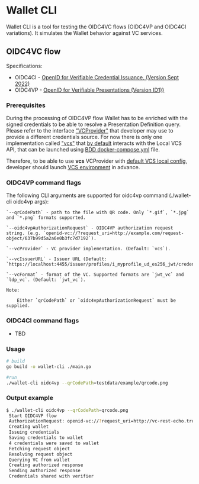 # Wallet CLI

Wallet CLI is a tool for testing the OIDC4VC flows (OIDC4VP and OIDC4CI variations). It simulates the Wallet behavior
against VC services.

## OIDC4VC flow

Specifications:
* OIDC4CI - [OpenID for Verifiable Credential Issuance, (Version Sept 2022)](https://openid.net/specs/openid-4-verifiable-credential-issuance-1_0.html)
* OIDC4VP - [OpenID for Verifiable Presentations (Version ID1)}](https://openid.net/specs/openid-connect-4-verifiable-presentations-1_0-ID1.html)

### Prerequisites

During the processing of OIDC4VP flow Wallet has to be enriched with the signed credentials to be able to resolve a Presentation Definition query.
Please refer to the interface ["VCProvider"](pkg/walletrunner/vcprovider/provider.go) that developer may use to provide a different credentials source.
For now there is only one implementation called ["vcs"](pkg/walletrunner/vcprovider/vcs.go) that [by default](pkg/walletrunner/vcprovider/vcs.go)
interacts with the Local VCS API, that can be launched using [BDD docker-compose.yml](../../test/bdd/fixtures/docker-compose.yml) file.

Therefore, to be able to use **vcs** VCProvider with [default VCS local config](pkg/walletrunner/vcprovider/vcs.go), developer should launch [VCS environment](../../test/bdd/fixtures/docker-compose.yml) in advance.

### OIDC4VP command flags

The following CLI arguments are supported for oidc4vp command (./wallet-cli oidc4vp args):

```
`--qrCodePath` - path to the file with QR code. Only `*.gif`, `*.jpg` and `*.png` formats supported.

`--oidc4vpAuthorizationRequest` - OIDC4VP authorization request string. (e.g. `openid-vc://?request_uri=http://example.com/request-object/637b99d5a2a6e0b3fc7d7192`).

`--vcProvider` - VC provider implementation. (Default: `vcs`).

`--vcIssuerURL` - Issuer URL (Default: `https://localhost:4455/issuer/profiles/i_myprofile_ud_es256_jwt/credentials/issue`).

`--vcFormat` - format of the VC. Supported formats are `jwt_vc` and `ldp_vc`. (Default: `jwt_vc`).

Note:

    Either `qrCodePath` or `oidc4vpAuthorizationRequest` must be supplied.
```

### OIDC4CI command flags

- TBD

### Usage

```bash
# build 
go build -o wallet-cli ./main.go 

#run
./wallet-cli oidc4vp --qrCodePath=testdata/example/qrcode.png
```

### Output example

```bash
$ ./wallet-cli oidc4vp --qrCodePath=qrcode.png
 Start OIDC4VP flow
 AuthorizationRequest: openid-vc://?request_uri=http://vc-rest-echo.trustbloc.local:8075/request-object/637ba60ca2a6e0b3fc7d71a2
 Creating wallet
 Issuing credentials
 Saving credentials to wallet
 4 credentials were saved to wallet
 Fetching request object
 Resolving request object
 Querying VC from wallet
 Creating authorized response
 Sending authorized response
 Credentials shared with verifier
```
